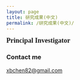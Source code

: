 ```yaml
---
layout: page
title: 研究成果(中文)
permalink: /研究成果(中文)/
---
```


**<font size=4 face='Times New Roman'>Principal Investigator</font>**
  



### Contact me

[xbchen82@gmail.com](mailto:xbchen82@gmail.com)